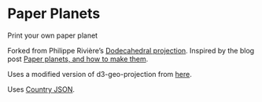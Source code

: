 # Paper Planets

Print your own paper planet

Forked from Philippe Rivière’s [Dodecahedral projection](https://bl.ocks.org/Fil/61bf310184055add159620a977112069). Inspired by the blog post [Paper planets, and how to make them](https://visionscarto.net/paper-planets-and-how-to-make-them).

Uses a modified version of d3-geo-projection from [here](https://recifs.neocities.org/d3-geo-projection-clip-polyhedral.js).

Uses [Country JSON](https://github.com/samayo/country-json).

